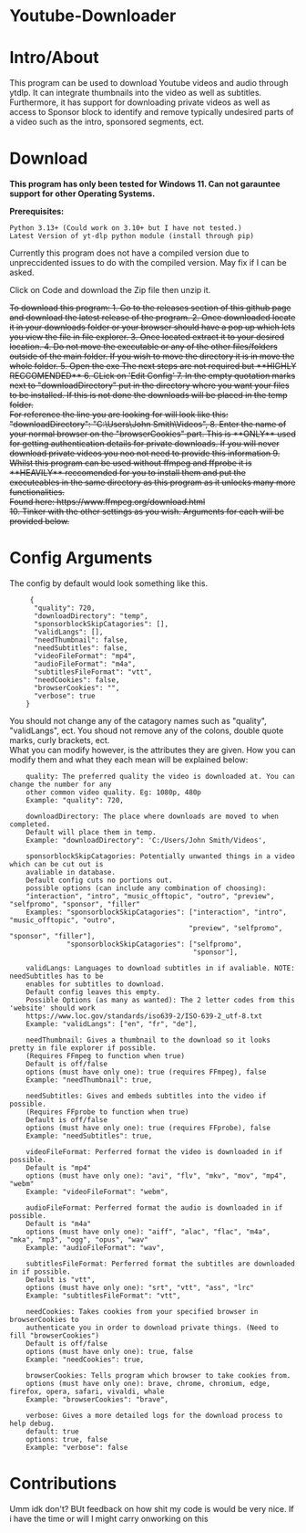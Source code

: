 # Youtube-Downloader

# Intro/About
  
This program can be used to download Youtube videos and audio through ytdlp. It can integrate thumbnails into the video as well as subtitles. Furthermore, it has support for downloading private videos as well as access to Sponsor block to identify and remove typically undesired parts of a video such as the intro, sponsored segments, ect.

# Download

**This program has only been tested for Windows 11. Can not garauntee support for other Operating Systems.**

**Prerequisites:**
    
    Python 3.13+ (Could work on 3.10+ but I have not tested.)
    Latest Version of yt-dlp python module (install through pip)
        
Currently this program does not have a compiled version due to unpreccidented issues to do with the compiled version. May fix if I can be asked.

Click on Code and download the Zip file then unzip it.

<del>
To download this program:
1.  Go to the releases section of this github page and download the latest release of the program.
2.  Once downloaded locate it in your downloads folder or your browser should have a pop up which lets you view the file in file explorer.
3.  Once located extract it to your desired location.
4.  Do not move the executable or any of the other files/folders outside of the main folder. If you wish to move the directory it is in move the whole folder.
5.  Open the exe
The next steps are not required but **HIGHLY RECCOMENDED**
6.  CLick on 'Edit Config'
7.  In the empty quotation marks next to "downloadDirectory" put in the directory where you want your files to be installed. If this is not done the downloads will be placed in the temp folder.<br>
    For reference the line you are looking for will look like this:<br>
    "downloadDirectory": "C:\Users\John Smith\Videos",
8.  Enter the name of your normal browser on the "browserCookies" part. This is **ONLY** used for getting authentication details for private downloads. If you will never download private videos you noo not need to provide this information
9.  Whilst this program can be used without ffmpeg and ffprobe it is **HEAVILY** reccomended for you to install them and put the executeables in the same directory as this program as it unlocks many more functionalities. <br> Found here: https://www.ffmpeg.org/download.html<br>
10. Tinker with the other settings as you wish. Arguments for each will be provided below.
</del>
<br>

# Config Arguments
The config by default would look something like this.
  
         {
          "quality": 720,
          "downloadDirectory": "temp",
          "sponsorblockSkipCatagories": [],
          "validLangs": [],
          "needThumbnail": false,
          "needSubtitles": false,
          "videoFileFormat": "mp4",
          "audioFileFormat": "m4a",
          "subtitlesFileFormat": "vtt",
          "needCookies": false,
          "browserCookies": "",
          "verbose": true
        }
You should not change any of the catagory names such as "quality", "validLangs", ect. You shoud not remove any of the colons, double quote marks, curly brackets, ect.<br>
What you can modify however, is the attributes they are given. How you can modify them and what they each mean will be explained below:<br>

        quality: The preferred quality the video is downloaded at. You can change the number for any
        other common video quality. Eg: 1080p, 480p 
        Example: "quality": 720,

        downloadDirectory: The place where downloads are moved to when completed. 
        Default will place them in temp.
        Example: "downloadDirectory": 'C:/Users/John Smith/Videos',

        sponsorblockSkipCatagories: Potentially unwanted things in a video which can be cut out is 
        avaliable in database. 
        Default config cuts no portions out.
        possible options (can include any combination of choosing): 
        "interaction", "intro", "music_offtopic", "outro", "preview", "selfpromo", "sponsor", "filler"
        Examples: "sponsorblockSkipCatagories": ["interaction", "intro", "music_offtopic", "outro", 
                                                "preview", "selfpromo", "sponsor", "filler"],
                  "sponsorblockSkipCatagories": ["selfpromo",
                                                 "sponsor"],

        validLangs: Languages to download subtitles in if avaliable. NOTE: needSubtitles has to be 
        enables for subtitles to download. 
        Default config leaves this empty.
        Possible Options (as many as wanted): The 2 letter codes from this 'website' should work 
        https://www.loc.gov/standards/iso639-2/ISO-639-2_utf-8.txt 
        Example: "validLangs": ["en", "fr", "de"],
        
        needThumbnail: Gives a thumbnail to the download so it looks pretty in file explorer if possible.
        (Requires FFmpeg to function when true)
        Default is off/false
        options (must have only one): true (requires FFmpeg), false
        Example: "needThumbnail": true,

        needSubtitles: Gives and embeds subtitles into the video if possible. 
        (Requires FFprobe to function when true)
        Default is off/false
        options (must have only one): true (requires FFprobe), false
        Example: "needSubtitles": true,

        videoFileFormat: Perferred format the video is downloaded in if possible. 
        Default is "mp4"
        options (must have only one): "avi", "flv", "mkv", "mov", "mp4", "webm"
        Example: "videoFileFormat": "webm",
        
        audioFileFormat: Perferred format the audio is downloaded in if possible. 
        Default is "m4a"
        options (must have only one): "aiff", "alac", "flac", "m4a", "mka", "mp3", "ogg", "opus", "wav"
        Example: "audioFileFormat": "wav",

        subtitlesFileFormat: Perferred format the subtitles are downloaded in if possible. 
        Default is "vtt",
        options (must have only one): "srt", "vtt", "ass", "lrc"
        Example: "subtitlesFileFormat": "vtt",
        
        needCookies: Takes cookies from your specified browser in browserCookies to 
        authenticate you in order to download private things. (Need to fill "browserCookies")
        Default is off/false
        options (must have only one): true, false
        Example: "needCookies": true,
       
        browserCookies: Tells program which browser to take cookies from.
        options (must have only one): brave, chrome, chromium, edge, firefox, opera, safari, vivaldi, whale
        Example: "browserCookies": "brave",

        verbose: Gives a more detailed logs for the download process to help debug.
        default: true
        options: true, false
        Example: "verbose": false

# Contributions
Umm idk don't? BUt feedback on how shit my code is would be very nice. If i have the time or will I might carry onworking on this
